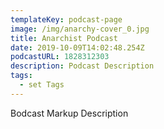 ```yaml
---
templateKey: podcast-page
image: /img/anarchy-cover_0.jpg
title: Anarchist Podcast
date: 2019-10-09T14:02:48.254Z
podcastURL: 1828312303
description: Podcast Description
tags:
  - set Tags
---
```

Bodcast Markup Description
